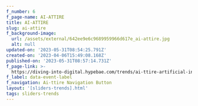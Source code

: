 ```yaml
---
f_number: 6
f_page-name: AI-ATTIRE
title: AI-ATTIRE
slug: ai-attire
f_background-image:
  url: /assets/external/642ee9e6c9689959966d617e_ai-attire.jpg
  alt: null
updated-on: '2023-05-31T08:54:25.791Z'
created-on: '2023-04-06T15:49:08.168Z'
published-on: '2023-05-31T08:57:14.731Z'
f_page-link: >-
  https://diving-into-digital.hypebae.com/trends/ai-ttire-artificial-intelligence-fashion
f_label: data-event-label
f_navigation: Ai-ttire Navigation Button
layout: '[sliders-trends].html'
tags: sliders-trends
---
```



